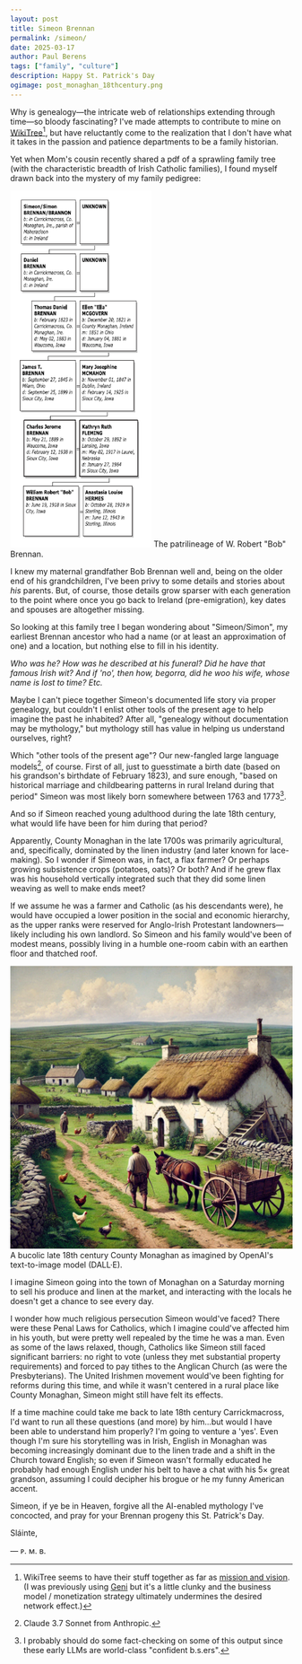 ```yaml
---
layout: post
title: Simeon Brennan
permalink: /simeon/
date: 2025-03-17
author: Paul Berens
tags: ["family", "culture"]
description: Happy St. Patrick's Day
ogimage: post_monaghan_18thcentury.png
---
```

Why is genealogy—the intricate web of relationships extending through time—so bloody fascinating? I've made attempts to contribute to mine on <a href="https://www.wikitree.com/wiki/Berens-259" target="_blank">WikiTree</a>[^1], but have reluctantly come to the realization that I don't have what it takes in the passion and patience departments to be a family historian.

[^1]:WikiTree seems to have their stuff together as far as <a href="https://www.wikitree.com/wiki/Help:About_WikiTree" target="_blank">mission and vision</a>. (I was previously using <a href="https://www.geni.com" target="_blank">Geni</a> but it's a little clunky and the business model / monetization strategy ultimately undermines the desired network effect.)

Yet when Mom's cousin recently shared a pdf of a sprawling family tree (with the characteristic breadth of Irish Catholic families), I found myself drawn back into the mystery of my family pedigree:

<img src="/assets/images/post_brennan_ancestry.png" alt="Brennan family tree" style="width: 50%;">
<span class="muted small">The patrilineage of W. Robert "Bob" Brennan.</span>

I knew my maternal grandfather Bob Brennan well and, being on the older end of his grandchildren, I've been privy to some details and stories about *his* parents. But, of course, those details grow sparser with each generation to the point where once you go back to Ireland (pre-emigration), key dates and spouses are altogether missing.

So looking at this family tree I began wondering about "Simeon/Simon", my earliest Brennan ancestor who had a name (or at least an approximation of one) and a location, but nothing else to fill in his identity.

*Who was he? How was he described at his funeral? Did he have that famous Irish wit? And if 'no', then how, begorra, did he woo his wife, whose name is lost to time? Etc.*

Maybe I can't piece together Simeon's documented life story via proper genealogy, but couldn't I enlist other tools of the present age to help imagine the past he inhabited? After all, "genealogy without documentation may be mythology," but mythology still has value in helping us understand ourselves, right?

Which "other tools of the present age"? Our new-fangled large language models[^2], of course. First of all, just to guesstimate a birth date (based on his grandson's birthdate of February 1823), and sure enough, "based on historical marriage and childbearing patterns in rural Ireland during that period" Simeon was most likely born somewhere between 1763 and 1773[^3].

[^2]: Claude 3.7 Sonnet from Anthropic.
[^3]: I probably should do some fact-checking on some of this output since these early LLMs are world-class "confident b.s.ers".

And so if Simeon reached young adulthood during the late 18th century, what would life have been for him during that period?

Apparently, County Monaghan in the late 1700s was primarily agricultural, and, specifically, dominated by the linen industry (and later known for lace-making). So I wonder if Simeon was, in fact, a flax farmer? Or perhaps growing subsistence crops (potatoes, oats)? Or both? And if he grew flax was his household vertically integrated such that they did some linen weaving as well to make ends meet?

If we assume he was a farmer and Catholic (as his descendants were), he would have occupied a lower position in the social and economic hierarchy, as the upper ranks were reserved for Anglo-Irish Protestant landowners—likely including his own landlord. So Simeon and his family would've been of modest means, possibly living in a humble one-room cabin with an earthen floor and thatched roof.

![How DALL·E imagines County Monaghan in the late 18th Century](/assets/og/post_monaghan_18thcentury.png)
<span class="muted small">A bucolic late 18th century County Monaghan as imagined by OpenAI's text-to-image model (DALL·E).</span>

I imagine Simeon going into the town of Monaghan on a Saturday morning to sell his produce and linen at the market, and interacting with the locals he doesn't get a chance to see every day.

I wonder how much religious persecution Simeon would've faced? There were these Penal Laws for Catholics, which I imagine could've affected him in his youth, but were pretty well repealed by the time he was a man. Even as some of the laws relaxed, though, Catholics like Simeon still faced significant barriers: no right to vote (unless they met substantial property requirements) and forced to pay tithes to the Anglican Church (as were the Presbyterians). The United Irishmen movement would've been fighting for reforms during this time, and while it wasn't centered in a rural place like County Monaghan, Simeon might still have felt its effects.

If a time machine could take me back to late 18th century Carrickmacross, I'd want to run all these questions (and more) by him...but would I have been able to understand him properly? I'm going to venture a 'yes'. Even though I'm sure his storytelling was in Irish, English in Monaghan was becoming increasingly dominant due to the linen trade and a shift in the Church toward English; so even if Simeon wasn't formally educated he probably had enough English under his belt to have a chat with his 5× great grandson, assuming I could decipher his brogue or he my funny American accent.

Simeon, if ye be in Heaven, forgive all the AI-enabled mythology I've concocted, and pray for your Brennan progeny this St. Patrick's Day.

Sláinte,

— ᴘ. ᴍ. ʙ.